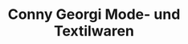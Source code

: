 ---
title: "Conny Georgi Mode- und Textilwaren"
url: /steinberg/conny-georgi-mode-und-textilwaren/
shop: Kleidung
---